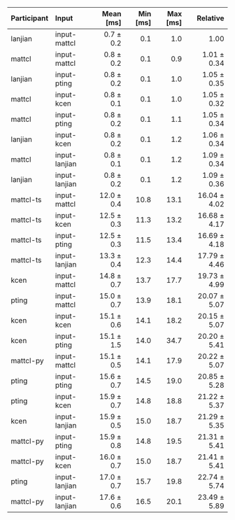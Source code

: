 | Participant | Input | Mean [ms] | Min [ms] | Max [ms] | Relative |
|:---|:---|---:|---:|---:|---:|
| lanjian | input-mattcl | 0.7 ± 0.2 | 0.1 | 1.0 | 1.00 |
| mattcl | input-mattcl | 0.8 ± 0.2 | 0.1 | 0.9 | 1.01 ± 0.34 |
| lanjian | input-pting | 0.8 ± 0.2 | 0.1 | 1.0 | 1.05 ± 0.35 |
| mattcl | input-kcen | 0.8 ± 0.1 | 0.1 | 1.0 | 1.05 ± 0.32 |
| mattcl | input-pting | 0.8 ± 0.2 | 0.1 | 1.1 | 1.05 ± 0.34 |
| lanjian | input-kcen | 0.8 ± 0.2 | 0.1 | 1.2 | 1.06 ± 0.34 |
| mattcl | input-lanjian | 0.8 ± 0.1 | 0.1 | 1.2 | 1.09 ± 0.34 |
| lanjian | input-lanjian | 0.8 ± 0.2 | 0.1 | 1.2 | 1.09 ± 0.36 |
| mattcl-ts | input-mattcl | 12.0 ± 0.4 | 10.8 | 13.1 | 16.04 ± 4.02 |
| mattcl-ts | input-kcen | 12.5 ± 0.3 | 11.3 | 13.2 | 16.68 ± 4.17 |
| mattcl-ts | input-pting | 12.5 ± 0.3 | 11.5 | 13.4 | 16.69 ± 4.18 |
| mattcl-ts | input-lanjian | 13.3 ± 0.4 | 12.3 | 14.4 | 17.79 ± 4.46 |
| kcen | input-mattcl | 14.8 ± 0.7 | 13.7 | 17.7 | 19.73 ± 4.99 |
| pting | input-mattcl | 15.0 ± 0.7 | 13.9 | 18.1 | 20.07 ± 5.07 |
| kcen | input-kcen | 15.1 ± 0.6 | 14.1 | 18.2 | 20.15 ± 5.07 |
| kcen | input-pting | 15.1 ± 1.5 | 14.0 | 34.7 | 20.20 ± 5.41 |
| mattcl-py | input-mattcl | 15.1 ± 0.5 | 14.1 | 17.9 | 20.22 ± 5.07 |
| pting | input-pting | 15.6 ± 0.7 | 14.5 | 19.0 | 20.85 ± 5.28 |
| pting | input-kcen | 15.9 ± 0.7 | 14.8 | 18.8 | 21.22 ± 5.37 |
| kcen | input-lanjian | 15.9 ± 0.5 | 15.0 | 18.7 | 21.29 ± 5.35 |
| mattcl-py | input-pting | 15.9 ± 0.8 | 14.8 | 19.5 | 21.31 ± 5.41 |
| mattcl-py | input-kcen | 16.0 ± 0.7 | 15.0 | 18.7 | 21.41 ± 5.41 |
| pting | input-lanjian | 17.0 ± 0.7 | 15.7 | 19.8 | 22.74 ± 5.74 |
| mattcl-py | input-lanjian | 17.6 ± 0.6 | 16.5 | 20.1 | 23.49 ± 5.89 |
